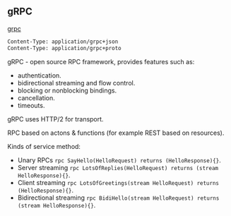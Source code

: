 gRPC
-

[grpc](https://grpc.io/docs)

````sh
Content-Type: application/grpc+json
Content-Type: application/grpc+proto
````

gRPC - open source RPC framework, provides features such as:
* authentication.
* bidirectional streaming and flow control.
* blocking or nonblocking bindings.
* cancellation.
* timeouts.

gRPC uses HTTP/2 for transport.

RPC based on actons & functions (for example REST based on resources).

Kinds of service method:
* Unary RPCs
  `rpc SayHello(HelloRequest) returns (HelloResponse){}`.
* Server streaming
  `rpc LotsOfReplies(HelloRequest) returns (stream HelloResponse){}`.
* Client streaming
  `rpc LotsOfGreetings(stream HelloRequest) returns (HelloResponse){}`.
* Bidirectional streaming
  `rpc BidiHello(stream HelloRequest) returns (stream HelloResponse){}`.
